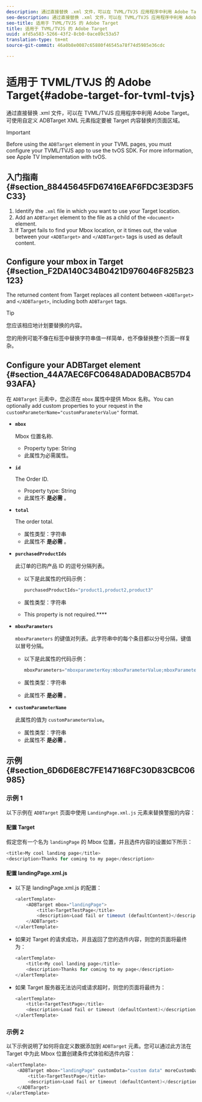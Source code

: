 ```yaml
---
description: 通过直接替换 .xml 文件，可以在 TVML/TVJS 应用程序中利用 Adobe Target。可使用自定义 ADBTarget XML 元素指定要被 Target 内容替换的页面区域。
seo-description: 通过直接替换 .xml 文件，可以在 TVML/TVJS 应用程序中利用 Adobe Target。可使用自定义 ADBTarget XML 元素指定要被 Target 内容替换的页面区域。
seo-title: 适用于 TVML/TVJS 的 Adobe Target
title: 适用于 TVML/TVJS 的 Adobe Target
uuid: afd5a583-5266-43f2-8cb0-0ace89c53a57
translation-type: tm+mt
source-git-commit: 46a0b8e0087c65880f46545a78f74d5985e36cdc

---
```



# 适用于 TVML/TVJS 的 Adobe Target{#adobe-target-for-tvml-tvjs}

通过直接替换 .xml 文件，可以在 TVML/TVJS 应用程序中利用 Adobe Target。可使用自定义 ADBTarget XML 元素指定要被 Target 内容替换的页面区域。

>[!IMPORTANT]
>
>Before using the `ADBTarget` element in your TVML pages, you must configure your TVML/TVJS app to use the tvOS SDK. For more information, see Apple TV Implementation with tvOS.[](/help/ios/apple-tv-implementation-tvos/apple-tv-implementation-tvos.md)

## 入门指南 {#section_88445645FD67416EAF6FDC3E3D3F5C33}

1. Identify the `.xml` file in which you want to use your Target location.
1. Add an `ADBTarget` element to the file as a child of the `<document>` element.
1. If Target fails to find your Mbox location, or it times out, the value between your `<ADBTarget>` and `</ADBTarget>` tags is used as default content.

## Configure your mbox in Target {#section_F2DA140C34B0421D976046F825B23123}

The returned content from Target replaces all content between `<ADBTarget>` and `</ADBTarget>`, including both `ADBTarget` tags.

>[!TIP]
>
>您应该相应地计划要替换的内容。

您的用例可能不像在标签中替换字符串值一样简单，也不像替换整个页面一样复杂。

## Configure your ADBTarget element {#section_44A7AEC6FC0648ADAD0BACB57D493AFA}

在 `ADBTarget` 元素中，您必须在 `mbox` 属性中提供 Mbox 名称。You can optionally add custom properties to your request in the `customParameterName="customParameterValue"` format.

* **`mbox`**

   Mbox 位置名称.

   * Property type: String
   * 此属性为必需属性。

* **`id`**

   The Order ID.

   * Property type: String
   * 此属性不 **是必需** 。

* **`total`**

   The order total.

   * 属性类型：字符串
   * 此属性不 **是必需** 。

* **`purchasedProductIds`**

   此订单的已购产品 ID 的逗号分隔列表。

   * 以下是此属性的代码示例：


      ```objective-c
      purchasedProductIds="product1,product2,product3" 
      ```

   * 属性类型：字符串
   * This property is not required.****

* **`mboxParameters`**

   `mboxParameters` 的键值对列表。此字符串中的每个条目都以分号分隔，键值以冒号分隔。

   * 以下是此属性的代码示例：

      ```objective-c
      mboxParameters="mboxparameterKey:mboxParameterValue;mboxParameterKey1:mboxParameterValue1;mboxParameterKey2:mboxParameterValue2"
      ```

   * 属性类型：字符串
   * 此属性不 **是必需** 。

* **`customParameterName`**

   此属性的值为 `customParameterValue`。

   * 属性类型：字符串
   * 此属性不 **是必需** 。


## 示例 {#section_6D6D6E8C7FE147168FC30D83CBC06985}

### 示例 1

以下示例在 `ADBTarget` 页面中使用 `LandingPage.xml.js` 元素来替换警报的内容：

#### 配置 Target

假定您有一个名为 `landingPage` 的 Mbox 位置，并且选件内容的设置如下所示：

```objective-c
<title>My cool landing page</title> 
<description>Thanks for coming to my page</description> 
```

#### 配置 landingPage.xml.js

* 以下是 landingPage.xml.js 的配置：

   ```js
   <alertTemplate> 
       <ADBTarget mbox="landingPage">  
           <title>TargetTestPage</title> 
           <description>Load fail or timeout (defaultContent)</description> 
       </ADBTarget>  
   </alertTemplate> 
   ```

* 如果对 Target 的请求成功，并且返回了您的选件内容，则您的页面将最终为：

   ```objective-c
   <alertTemplate> 
       <title>My cool landing page</title> 
       <description>Thanks for coming to my page</description> 
   </alertTemplate>
   ```

* 如果 Target 服务器无法访问或请求超时，则您的页面将最终为：

   ```objective-c
   <alertTemplate> 
       <title>TargetTestPage</title> 
       <description>Load fail or timeout (defaultContent)</description> 
   </alertTemplate>
   ```

### 示例 2

以下示例说明了如何将自定义数据添加到 `ADBTarget` 元素。您可以通过此方法在 Target 中为此 Mbox 位置创建条件式体验和选件内容：

```objective-c
<alertTemplate> 
    <ADBTarget mbox="landingPage" customData="custom data" moreCustomData="more custom data"> 
        <title>TargetTestPage</title> 
        <description>Load fail or timeout (defaultContent)</description> 
    </ADBTarget>  
</alertTemplate>
```
